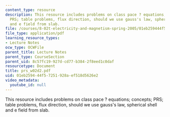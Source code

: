 ```yaml
---
content_type: resource
description: This resource includes problems on class pace ? equations; concepts;
  PRS; table problems, flux direction, should we use gauss's law, spherical shell
  and e field from slab.
file: /courses/8-02t-electricity-and-magnetism-spring-2005/01eb259444f57251928aef518d5626e2_prs_w02d2.pdf
file_type: application/pdf
learning_resource_types:
- Lecture Notes
ocw_type: OCWFile
parent_title: Lecture Notes
parent_type: CourseSection
parent_uid: 8c57fc19-927d-cd77-b384-2f8eed1c0daf
resourcetype: Document
title: prs_w02d2.pdf
uid: 01eb2594-44f5-7251-928a-ef518d5626e2
video_metadata:
  youtube_id: null
---
```

This resource includes problems on class pace ? equations; concepts; PRS; table problems, flux direction, should we use gauss's law, spherical shell and e field from slab.

